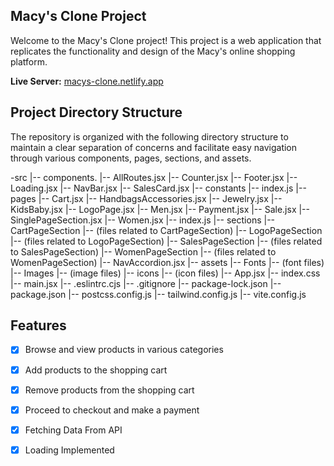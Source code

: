 ## Macy's Clone Project

Welcome to the Macy's Clone project! This project is a web application that replicates the functionality and design of the Macy's online shopping platform.



**Live Server:** [macys-clone.netlify.app](https://macys-clone.netlify.app/)



## Project Directory Structure

The repository is organized with the following directory structure to maintain a clear separation of concerns and facilitate easy navigation through various components, pages, sections, and assets.

-src
  |-- components.
      |-- AllRoutes.jsx
      |-- Counter.jsx
      |-- Footer.jsx
      |-- Loading.jsx
      |-- NavBar.jsx
      |-- SalesCard.jsx
  |-- constants
      |-- index.js
  |-- pages
      |-- Cart.jsx
      |-- HandbagsAccessories.jsx
      |-- Jewelry.jsx
      |-- KidsBaby.jsx
      |-- LogoPage.jsx
      |-- Men.jsx
      |-- Payment.jsx
      |-- Sale.jsx
      |-- SinglePageSection.jsx
      |-- Women.jsx
      |-- index.js
  |-- sections
      |-- CartPageSection
          |-- (files related to CartPageSection)
      |-- LogoPageSection
          |-- (files related to LogoPageSection)
      |-- SalesPageSection
          |-- (files related to SalesPageSection)
      |-- WomenPageSection
          |-- (files related to WomenPageSection)
      |-- NavAccordion.jsx
  |-- assets
      |-- Fonts
          |-- (font files)
      |-- Images
          |-- (image files)
      |-- icons
          |-- (icon files)
  |-- App.jsx
  |-- index.css
  |-- main.jsx
  |-- .eslintrc.cjs
  |-- .gitignore
  |-- package-lock.json
  |-- package.json
  |-- postcss.config.js
  |-- tailwind.config.js
  |-- vite.config.js




## Features

- [x] Browse and view products in various categories
- [x] Add products to the shopping cart
- [x] Remove products from the shopping cart
- [x] Proceed to checkout and make a payment
- [x] Fetching Data From API
- [x] Loading Implemented


